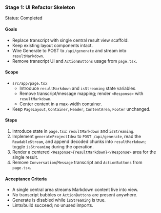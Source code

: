 ### Stage 1: UI Refactor Skeleton

Status: Completed

#### Goals

-  Replace transcript with single central result view scaffold.
-  Keep existing layout components intact.
-  Wire Generate to POST to `/api/generate` and stream into `resultMarkdown`.
-  Remove transcript UI and `ActionButtons` usage from `page.tsx`.

#### Scope

-  `src/app/page.tsx`
   -  Introduce `resultMarkdown` and `isStreaming` state variables.
   -  Remove transcript/message mapping; render `<Response>` with `resultMarkdown`.
   -  Center content in a max-width container.
-  Keep `PageLayout`, `Container`, `Header`, `ContentArea`, `Footer` unchanged.

#### Steps

1. Introduce state in `page.tsx`: `resultMarkdown` and `isStreaming`.
2. Implement `generateProjectIdea` to `POST /api/generate`, read the `ReadableStream`, and append decoded chunks into `resultMarkdown`; toggle `isStreaming` during the operation.
3. Render a centered `<Response>{resultMarkdown}</Response>` area for the single result.
4. Remove `Conversation`/`Message` transcript and `ActionButtons` from `page.tsx`.

#### Acceptance Criteria

-  A single central area streams Markdown content live into view.
-  No transcript bubbles or `ActionButtons` are present anywhere.
-  Generate is disabled while `isStreaming` is true.
-  Lints/build succeed; no unused imports.
